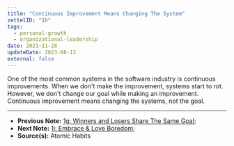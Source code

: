 ```yaml
---
title: "Continuous Improvement Means Changing The System"
zettelID: "1h"
tags:
  - personal-growth
  - organizational-leadership
date: 2021-11-28
updateDate: 2023-08-13
external: false
---
```


One of the most common systems in the software industry is continuous improvements. When we don't make the improvement, systems start to rot. However, we don't change our goal while making an improvement. Continuous improvement means changing the systems, not the goal.

---

- **Previous Note:** [1g: Winners and Losers Share The Same Goal](/notes/1g/);
- **Next Note:** [1i: Embrace & Love Boredom](/notes/1i/);
- **Source(s):** Atomic Habits
